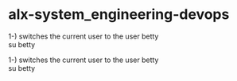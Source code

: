 # alx-system_engineering-devops

1-) switches the current user to the user betty
<br>su betty<br>

1-) switches the current user to the user betty
<br>su betty<br><br>
